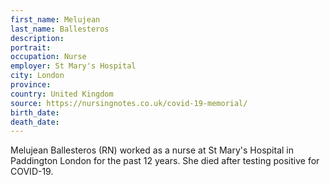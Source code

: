 ```yaml
---
first_name: Melujean
last_name: Ballesteros
description: 
portrait: 
occupation: Nurse
employer: St Mary's Hospital
city: London
province: 
country: United Kingdom
source: https://nursingnotes.co.uk/covid-19-memorial/
birth_date: 
death_date: 
---
```


Melujean Ballesteros (RN) worked as a nurse at St Mary's Hospital in Paddington London for the past 12 years. She died after testing positive for COVID-19.
